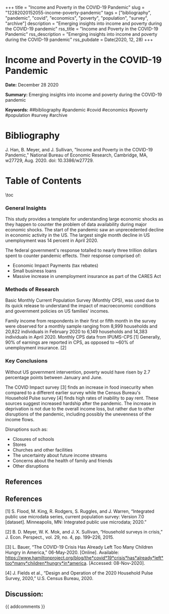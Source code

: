 +++
title = "Income and Poverty in the COVID-19 Pandemic"
slug = "12282020152055-income-poverty-pandemic"
tags = ["bibliography", "pandemic", "covid", "economics", "poverty", "population", "survey", "archive"]
description = "Emerging insights into income and poverty during the COVID-19 pandemic"
rss_title = "Income and Poverty in the COVID-19 Pandemic"
rss_description = "Emerging insights into income and poverty during the COVID-19 pandemic"
rss_pubdate = Date(2020, 12, 28)
+++



Income and Poverty in the COVID-19 Pandemic
=========

**Date:** December 28 2020

**Summary:** Emerging insights into income and poverty during the COVID-19 pandemic

**Keywords:** ##bibliography #pandemic #covid #economics #poverty #population #survey  #archive

Bibliography
==========

J. Han, B. Meyer, and J. Sullivan, "Income and Poverty in the COVID-19 Pandemic," National Bureau of Economic Research, Cambridge, MA, w27729, Aug. 2020. doi: 10.3386/w27729.

Table of Contents
=========

\toc

### General Insights

This study provides a template for understanding large economic shocks as they happen to counter the problem of data availability during major economic shocks. The start of the pandemic saw an unprecedented decline in economic activity in the US. The largest single month decline in US unemployment was 14 percent in April 2020.

The federal government's response totalled to nearly three trillion dollars spent to counter pandemic effects. Their response comprised of:

  * Economic Impact Payments (tax rebates)
  * Small business loans
  * Massive increase in unemployment insurance as part of the CARES Act

### Methods of Research

Basic Monthly Current Population Survey (Monthly CPS), was used due to its quick release to understand the impact of macroeconomic conditions and government policies on US families' incomes.

Family income from respondents in their first or fifth month in the survey were observed for a monthly sample ranging from 8,999 households and 20,822 individuals in February 2020 to 6,149 households and 14,383 individuals in April 2020.  Monthly CPS data from IPUMS-CPS [1] Generally, 90% of earnings are reported in CPS, as opposed to ~60% of unemployment insurance. [2]

### Key Conclusions

Without US government intervention, poverty would have risen by 2.7 percentage points between January and June.

The COVID Impact survey [3] finds an increase in food insecurity when compared to a different earlier survey while the Census Bureau's Household Pulse survey [4] finds high rates of inability to pay rent.  These sources suggest increased hardship after the pandemic. The increase in deprivation is not due to the overall income loss, but rather due to other disruptions of the pandemic, including possibly the unevenness of the income flows.

Disruptions such as:

  * Closures of schools
  * Stores
  * Churches and other facilities
  * The uncertainty about future income streams
  * Concerns about the health of family and friends
  * Other disruptions

## References

## References

[1] S. Flood, M. King, R. Rodgers, S. Ruggles, and J. Warren, “Integrated public use microdata series, current population survey: Version 7.0 [dataset]. Minneapolis, MN: Integrated public use microdata; 2020.”

[2] B. D. Meyer, W. K. Mok, and J. X. Sullivan, “Household surveys in crisis,” J. Econ. Perspect., vol. 29, no. 4, pp. 199–226, 2015.

[3] L. Bauer, “The COVID-19 Crisis Has Already Left Too Many Children Hungry in America,” 06-May-2020. [Online]. Available: https://www.hamiltonproject.org/blog/the*covid*19*crisis*has*already*left*too*many*children*hungry*in*america. [Accessed: 08-Nov-2020].

[4] J. Fields et al., “Design and Operation of the 2020 Household Pulse Survey, 2020,” U.S. Census Bureau, 2020.
## Discussion: 

{{ addcomments }}
